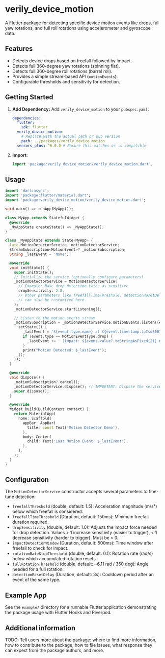 <!--
This README describes the package. If you publish this package to pub.dev,
this README's contents appear on the landing page for your package.

For information about how to write a good package README, see the guide for
[writing package pages](https://dart.dev/tools/pub/writing-package-pages).

For general information about developing packages, see the Dart guide for
[creating packages](https://dart.dev/guides/libraries/create-packages)
and the Flutter guide for
[developing packages and plugins](https://flutter.dev/to/develop-packages).
-->

# verily_device_motion

A Flutter package for detecting specific device motion events like drops, full yaw rotations, and full roll rotations using accelerometer and gyroscope data.

## Features

- Detects device drops based on freefall followed by impact.
- Detects full 360-degree yaw rotations (spinning flat).
- Detects full 360-degree roll rotations (barrel roll).
- Provides a simple stream-based API (`motionEvents`).
- Configurable thresholds and sensitivity for detection.

## Getting Started

1. **Add Dependency:** Add `verily_device_motion` to your `pubspec.yaml`:
   ```yaml
   dependencies:
     flutter:
       sdk: flutter
     verily_device_motion:
       # Replace with the actual path or pub version
       path: ../packages/verily_device_motion
     sensors_plus: ^6.0.0 # Ensure this matches or is compatible
   ```

2. **Import:**
   ```dart
   import 'package:verily_device_motion/verily_device_motion.dart';
   ```

## Usage

```dart
import 'dart:async';
import 'package:flutter/material.dart';
import 'package:verily_device_motion/verily_device_motion.dart';

void main() => runApp(MyApp());

class MyApp extends StatefulWidget {
  @override
  _MyAppState createState() => _MyAppState();
}

class _MyAppState extends State<MyApp> {
  late MotionDetectorService _motionDetectorService;
  StreamSubscription<MotionEvent>? _motionSubscription;
  String _lastEvent = 'None';

  @override
  void initState() {
    super.initState();
    // Initialize the service (optionally configure parameters)
    _motionDetectorService = MotionDetectorService(
      // Example: Make drop detection twice as sensitive
      dropSensitivity: 2.0,
      // Other parameters like freefallTimeThreshold, detectionResetDelay etc.
      // can also be customized here.
    );
    _motionDetectorService.startListening();

    // Listen to the motion events stream
    _motionSubscription = _motionDetectorService.motionEvents.listen((event) {
      setState(() {
        _lastEvent = '${event.type.name} at ${event.timestamp.toIso8601String()}';
        if (event.type == MotionEventType.drop) {
          _lastEvent += ' (Impact: ${event.value?.toStringAsFixed(2)} m/s²)';
        }
        print("Motion Detected: $_lastEvent");
      });
    });
  }

  @override
  void dispose() {
    _motionSubscription?.cancel();
    _motionDetectorService.dispose(); // IMPORTANT: Dispose the service
    super.dispose();
  }

  @override
  Widget build(BuildContext context) {
    return MaterialApp(
      home: Scaffold(
        appBar: AppBar(
          title: const Text('Motion Detector Demo'),
        ),
        body: Center(
          child: Text('Last Motion Event: $_lastEvent'),
        ),
      ),
    );
  }
}
```

## Configuration

The `MotionDetectorService` constructor accepts several parameters to fine-tune detection:

- `freefallThreshold` (double, default: 1.5): Acceleration magnitude (m/s²) below which freefall is considered.
- `freefallTimeThreshold` (Duration, default: 150ms): Minimum freefall duration required.
- `dropSensitivity` (double, default: 1.0): Adjusts the impact force needed for drop detection. Values > 1 increase sensitivity (easier to trigger), < 1 decrease sensitivity (harder to trigger). Must be > 0.
- `impactDetectionWindow` (Duration, default: 500ms): Time window after freefall to check for impact.
- `rotationRateStopThreshold` (double, default: 0.1): Rotation rate (rad/s) below which accumulated rotation resets.
- `fullRotationThreshold` (double, default: ~6.11 rad / 350 deg): Angle needed for a full rotation.
- `detectionResetDelay` (Duration, default: 3s): Cooldown period after an event of the same type.

## Example App

See the `example/` directory for a runnable Flutter application demonstrating the package usage with Flutter Hooks and Riverpod.

## Additional information

TODO: Tell users more about the package: where to find more information, how to contribute to the package, how to file issues, what response they can expect from the package authors, and more.
